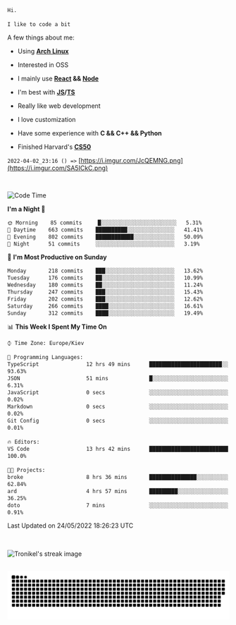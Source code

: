 ```
Hi.

I like to code a bit
```

A few things about me:

-   Using **[Arch Linux](https://archlinux.org/)**

-   Interested in OSS

-   I mainly use **[React](https://reactjs.org/) && [Node](https://nodejs.org/en/)**

-   I'm best with **[JS](https://www.javascript.com/)/[TS](https://www.typescriptlang.org/)**

-   Really like web development

-   I love customization

-   Have some experience with **C && C++ && Python**

-   Finished Harvard's **[CS50](https://cs50.harvard.edu)**

`2022-04-02_23:16 () =>` [https://i.imgur.com/JcQEMNG.png](https://i.imgur.com/SA5ICkC.png)

<br>

<!--START_SECTION:waka-->
![Code Time](http://img.shields.io/badge/Code%20Time-640%20hrs%2015%20mins-blue)

**I'm a Night 🦉** 

```text
🌞 Morning    85 commits     █░░░░░░░░░░░░░░░░░░░░░░░░   5.31% 
🌆 Daytime    663 commits    ██████████░░░░░░░░░░░░░░░   41.41% 
🌃 Evening    802 commits    ████████████░░░░░░░░░░░░░   50.09% 
🌙 Night      51 commits     ░░░░░░░░░░░░░░░░░░░░░░░░░   3.19%

```
📅 **I'm Most Productive on Sunday** 

```text
Monday       218 commits    ███░░░░░░░░░░░░░░░░░░░░░░   13.62% 
Tuesday      176 commits    ██░░░░░░░░░░░░░░░░░░░░░░░   10.99% 
Wednesday    180 commits    ██░░░░░░░░░░░░░░░░░░░░░░░   11.24% 
Thursday     247 commits    ███░░░░░░░░░░░░░░░░░░░░░░   15.43% 
Friday       202 commits    ███░░░░░░░░░░░░░░░░░░░░░░   12.62% 
Saturday     266 commits    ████░░░░░░░░░░░░░░░░░░░░░   16.61% 
Sunday       312 commits    ████░░░░░░░░░░░░░░░░░░░░░   19.49%

```


📊 **This Week I Spent My Time On** 

```text
⌚︎ Time Zone: Europe/Kiev

💬 Programming Languages: 
TypeScript               12 hrs 49 mins      ███████████████████████░░   93.63% 
JSON                     51 mins             █░░░░░░░░░░░░░░░░░░░░░░░░   6.31% 
JavaScript               0 secs              ░░░░░░░░░░░░░░░░░░░░░░░░░   0.02% 
Markdown                 0 secs              ░░░░░░░░░░░░░░░░░░░░░░░░░   0.02% 
Git Config               0 secs              ░░░░░░░░░░░░░░░░░░░░░░░░░   0.01%

🔥 Editors: 
VS Code                  13 hrs 42 mins      █████████████████████████   100.0%

🐱‍💻 Projects: 
broke                    8 hrs 36 mins       ███████████████░░░░░░░░░░   62.84% 
ard                      4 hrs 57 mins       █████████░░░░░░░░░░░░░░░░   36.25% 
doto                     7 mins              ░░░░░░░░░░░░░░░░░░░░░░░░░   0.91%

```


 Last Updated on 24/05/2022 18:26:23 UTC
<!--END_SECTION:waka-->

<br>

<p><img align="center" src="https://github-readme-streak-stats.herokuapp.com/?user=Tronikelis&theme=dark" alt="Tronikel's streak image" /></p>

<br>

<img title="" src="https://raw.githubusercontent.com/Tronikelis/Tronikelis/output/github-contribution-grid-snake.svg" alt="very cool snake thingey" data-align="left">
